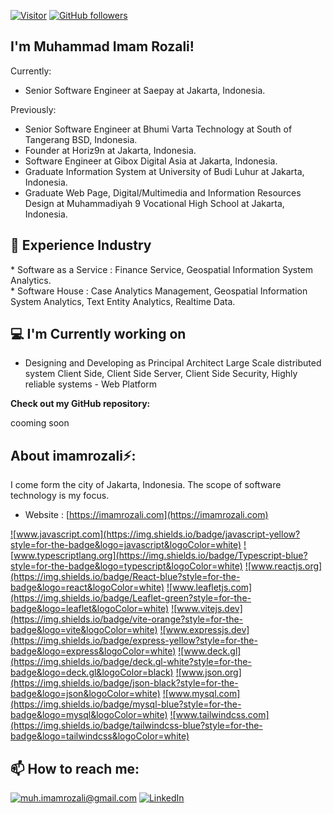[![Visitor](https://visitor-badge.laobi.icu/badge?page_id=imamrozali.imamrozali)](https://github.com/imamrozali) [![GitHub followers](https://img.shields.io/github/followers/imamrozali.svg?style=social&label=Follow)](https://github.com/imamrozali?tab=followers)

<h2> I'm Muhammad Imam Rozali!</h2>

Currently:
   * </i> Senior Software Engineer at Saepay at Jakarta, Indonesia.<br/>

Previously:
   * </i> Senior Software Engineer at Bhumi Varta Technology at South of Tangerang BSD, Indonesia.<br/>
   * </i> Founder at Horiz9n at Jakarta, Indonesia.<br/>
   * </i> Software Engineer at Gibox Digital Asia at Jakarta, Indonesia.<br/>
   * </i> Graduate Information System at University of Budi Luhur at Jakarta, Indonesia.<br/>
   * </i> Graduate Web Page, Digital/Multimedia and Information Resources Design at Muhammadiyah 9 Vocational High School at Jakarta, Indonesia.<br/>

<h2>👔 Experience Industry</h2>
   * </i> Software as a Service : Finance Service, Geospatial Information System Analytics. <br/>
   * </i> Software House : Case Analytics Management, Geospatial Information System Analytics, Text Entity Analytics, Realtime Data.<br/>

<h2>💻 I'm Currently working on</h2>

- Designing and Developing as Principal Architect Large Scale distributed system Client Side, Client Side Server, Client Side Security, Highly reliable systems - Web Platform

__Check out my GitHub repository:__

cooming soon

<h2> About imamrozali⚡:</h2>

I come form the city of Jakarta, Indonesia. The scope of software technology is my focus.
 
- Website : [https://imamrozali.com](https://imamrozali.com)

<a href={https://www.javascript.com/}>![www.javascript.com](https://img.shields.io/badge/javascript-yellow?style=for-the-badge&logo=javascript&logoColor=white)</a>
<a href={https://www.typescriptlang.org/}>![www.typescriptlang.org](https://img.shields.io/badge/Typescript-blue?style=for-the-badge&logo=typescript&logoColor=white)</a>
<a href={https://reactjs.org/}>![www.reactjs.org](https://img.shields.io/badge/React-blue?style=for-the-badge&logo=react&logoColor=white)</a>
<a href={https://leafletjs.com/}>![www.leafletjs.com](https://img.shields.io/badge/Leaflet-green?style=for-the-badge&logo=leaflet&logoColor=white)</a>
<a href={https://vitejs.dev/}>![www.vitejs.dev](https://img.shields.io/badge/vite-orange?style=for-the-badge&logo=vite&logoColor=white)</a>
<a href={https://expressjs.com/}>![www.expressjs.dev](https://img.shields.io/badge/express-yellow?style=for-the-badge&logo=express&logoColor=white)</a>
<a href={https://deck.gl/}>![www.deck.gl](https://img.shields.io/badge/deck.gl-white?style=for-the-badge&logo=deck.gl&logoColor=black)</a>
<a href={https://www.json.org/}>![www.json.org](https://img.shields.io/badge/json-black?style=for-the-badge&logo=json&logoColor=white)</a>
<a href={https://www.mysql.com/}>![www.mysql.com](https://img.shields.io/badge/mysql-blue?style=for-the-badge&logo=mysql&logoColor=white)</a>
<a href={https://tailwindcss.com/}>![www.tailwindcss.com](https://img.shields.io/badge/tailwindcss-blue?style=for-the-badge&logo=tailwindcss&logoColor=white)</a>


<h2>📫 How to reach me:</h2>

<a href="mailto:muh.imamrozali@gmail.com">![muh.imamrozali@gmail.com](https://img.shields.io/badge/Gmail-D14836?style=for-the-badge&logo=gmail&logoColor=white)</a> <a href="https://www.linkedin.com/in/muhammad-imam-rozali-b84aa016a/">![LinkedIn](https://img.shields.io/badge/LinkedIn-0077B5?style=for-the-badge&logo=linkedin&logoColor=white)</a>
